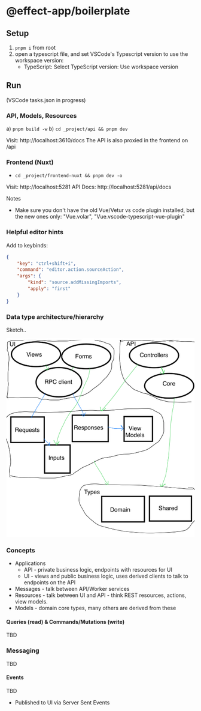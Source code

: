 # @effect-app/boilerplate

## Setup

1. `pnpm i` from root
2. open a typescript file, and set VSCode's Typescript version to use the workspace version:
   - TypeScript: Select TypeScript version: Use workspace version

## Run

(VSCode tasks.json in progress)

### API, Models, Resources

a) `pnpm build -w`
b) `cd _project/api && pnpm dev`

Visit: http://localhost:3610/docs
The API is also proxied in the frontend on /api

### Frontend (Nuxt)

- `cd _project/frontend-nuxt && pnpm dev -o`

Visit: http://localhost:5281
API Docs: http://localhost:5281/api/docs

Notes

- Make sure you don't have the old Vue/Vetur vs code plugin installed, but the new ones only: "Vue.volar", "Vue.vscode-typescript-vue-plugin"

### Helpful editor hints

Add to keybinds:

```json
{
    "key": "ctrl+shift+i",
    "command": "editor.action.sourceAction",
    "args": {
        "kind": "source.addMissingImports",
        "apply": "first"
    }
}
```


### Data type architecture/hierarchy

Sketch..

![alt text](doc/img/data-arch.png)


### Concepts

- Applications
  - API - private business logic, endpoints with resources for UI
  - UI - views and public business logic, uses derived clients to talk to endpoints on the API
- Messages - talk between API/Worker services
- Resources - talk between UI and API - think REST resources, actions, view models.
- Models - domain core types, many others are derived from these

#### Queries (read) & Commands/Mutations (write)

TBD

### Messaging

TBD
#### Events

TBD

- Published to UI via Server Sent Events